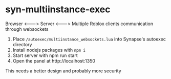 # syn-multiinstance-exec
Browser &lt;---> Server &lt;---> Multiple Roblox clients communication through websockets

1) Place `/autoexec/multiinstance_websockets.lua` into Synapse's autoexec directory
2) Install nodejs packages with `npm i`
3) Start server with npm run start
4) Open the panel at http://localhost:1350


This needs a better design and probably more security
